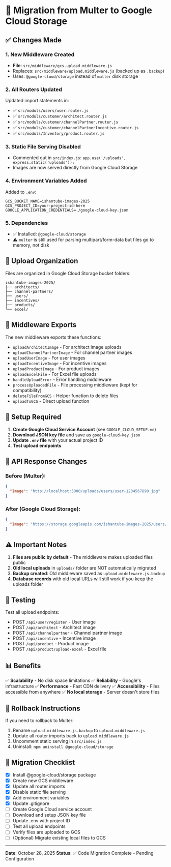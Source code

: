 # 🔄 Migration from Multer to Google Cloud Storage

## ✅ Changes Made

### 1. **New Middleware Created**
- **File**: `src/middleware/gcs.upload.middleware.js`
- Replaces: `src/middleware/upload.middleware.js` (backed up as `.backup`)
- Uses: `@google-cloud/storage` instead of `multer` disk storage

### 2. **All Routers Updated**
Updated import statements in:
- ✅ `src/moduls/users/user.router.js`
- ✅ `src/moduls/customer/architect.router.js`
- ✅ `src/moduls/customer/channelPartner.router.js`
- ✅ `src/moduls/customer/channelPartnerIncentive.router.js`
- ✅ `src/moduls/Inventory/product.router.js`

### 3. **Static File Serving Disabled**
- Commented out in `src/index.js`: `app.use('/uploads', express.static('uploads'));`
- Images are now served directly from Google Cloud Storage

### 4. **Environment Variables Added**
Added to `.env`:
```
GCS_BUCKET_NAME=ishantube-images-2025
GCS_PROJECT_ID=your-project-id-here
GOOGLE_APPLICATION_CREDENTIALS=./google-cloud-key.json
```

### 5. **Dependencies**
- ✅ Installed: `@google-cloud/storage`
- ⚠️ `multer` is still used for parsing multipart/form-data but files go to memory, not disk

## 📁 Upload Organization

Files are organized in Google Cloud Storage bucket folders:
```
ishantube-images-2025/
├── architects/
├── channel-partners/
├── users/
├── incentives/
├── products/
└── excel/
```

## 🔧 Middleware Exports

The new middleware exports these functions:
- `uploadArchitectImage` - For architect image uploads
- `uploadChannelPartnerImage` - For channel partner images
- `uploadUserImage` - For user images
- `uploadIncentiveImage` - For incentive images
- `uploadProductImage` - For product images
- `uploadExcelFile` - For Excel file uploads
- `handleUploadError` - Error handling middleware
- `processUploadedFile` - File processing middleware (kept for compatibility)
- `deleteFileFromGCS` - Helper function to delete files
- `uploadToGCS` - Direct upload function

## 🔐 Setup Required

1. **Create Google Cloud Service Account** (see `GOOGLE_CLOUD_SETUP.md`)
2. **Download JSON key file** and save as `google-cloud-key.json`
3. **Update `.env` file** with your actual project ID
4. **Test upload endpoints**

## 🚀 API Response Changes

### Before (Multer):
```json
{
  "Image": "http://localhost:5000/uploads/users/user-1234567890.jpg"
}
```

### After (Google Cloud Storage):
```json
{
  "Image": "https://storage.googleapis.com/ishantube-images-2025/users/users-1234567890.jpg"
}
```

## ⚠️ Important Notes

1. **Files are public by default** - The middleware makes uploaded files public
2. **Old local uploads** in `uploads/` folder are NOT automatically migrated
3. **Backup created**: Old middleware saved as `upload.middleware.js.backup`
4. **Database records** with old local URLs will still work if you keep the uploads folder

## 🧪 Testing

Test all upload endpoints:
- POST `/api/user/register` - User image
- POST `/api/architect` - Architect image
- POST `/api/channelpartner` - Channel partner image
- POST `/api/incentive` - Incentive image
- POST `/api/product` - Product image
- POST `/api/product/upload-excel` - Excel file

## 📊 Benefits

✅ **Scalability** - No disk space limitations
✅ **Reliability** - Google's infrastructure
✅ **Performance** - Fast CDN delivery
✅ **Accessibility** - Files accessible from anywhere
✅ **No local storage** - Server doesn't store files

## 🔄 Rollback Instructions

If you need to rollback to Multer:
1. Rename `upload.middleware.js.backup` to `upload.middleware.js`
2. Update all router imports back to `upload.middleware.js`
3. Uncomment static serving in `src/index.js`
4. Uninstall: `npm uninstall @google-cloud/storage`

## 📝 Migration Checklist

- [x] Install @google-cloud/storage package
- [x] Create new GCS middleware
- [x] Update all router imports
- [x] Disable static file serving
- [x] Add environment variables
- [x] Update .gitignore
- [ ] Create Google Cloud service account
- [ ] Download and setup JSON key file
- [ ] Update .env with project ID
- [ ] Test all upload endpoints
- [ ] Verify files are uploaded to GCS
- [ ] (Optional) Migrate existing local files to GCS

---

**Date**: October 28, 2025
**Status**: ✅ Code Migration Complete - Pending Configuration
